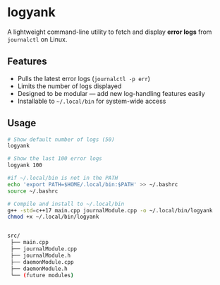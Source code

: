 # logyank

A lightweight command-line utility to fetch and display **error logs** from `journalctl` on Linux.

## Features
- Pulls the latest error logs (`journalctl -p err`)
- Limits the number of logs displayed
- Designed to be modular — add new log-handling features easily
- Installable to `~/.local/bin` for system-wide access

## Usage
```bash
# Show default number of logs (50)
logyank

# Show the last 100 error logs
logyank 100

#if ~/.local/bin is not in the PATH
echo 'export PATH=$HOME/.local/bin:$PATH' >> ~/.bashrc
source ~/.bashrc

# Compile and install to ~/.local/bin
g++ -std=c++17 main.cpp journalModule.cpp -o ~/.local/bin/logyank
chmod +x ~/.local/bin/logyank


src/
 ├── main.cpp
 ├── journalModule.cpp
 ├── journalModule.h
 ├── daemonModule.cpp
 ├── daemonModule.h
 └── (future modules)
